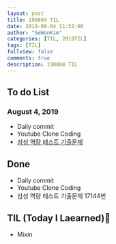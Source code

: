 ```yaml
---
layout: post
title: 190804 TIL
date: 2019-08-04 11:52:00
author: "SeWonKim"
categories: [TIL, 2019TIL]
tags: [TIL]
fullview: false
comments: true
description: 190804 TIL
---
```



## To do List 
### August 4, 2019
* Daily commit
* Youtube Clone Coding
* [삼성 역량 테스트 기출문제](https://www.acmicpc.net/workbook/view/1152)


## Done 
* Daily commit
* Youtube Clone Coding
* 삼성 역량 테스트 기출문제 17144번


## TIL (Today I Laearned)🤔
* Mixin
